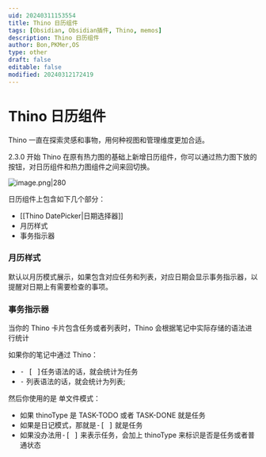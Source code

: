 ```yaml
---
uid: 20240311153554
title: Thino 日历组件
tags: [Obsidian, Obsidian插件, Thino, memos]
description: Thino 日历组件
author: Bon,PKMer,OS
type: other
draft: false
editable: false
modified: 20240312172419
---
```


# Thino 日历组件

Thino 一直在探索灵感和事物，用何种视图和管理维度更加合适。

2.3.0 开始 Thino 在原有热力图的基础上新增日历组件，你可以通过热力图下放的按钮，对日历组件和热力图组件之间来回切换。

![image.png|280](https://cdn.pkmer.cn/images/20240311153602.png!pkmer)

日历组件上包含如下几个部分：

- [[Thino DatePicker|日期选择器]]
- 月历样式
- 事务指示器

### 月历样式

默认以月历模式展示，如果包含对应任务和列表，对应日期会显示事务指示器，以提醒对日期上有需要检查的事项。

### 事务指示器

当你的 Thino 卡片包含任务或者列表时，Thino 会根据笔记中实际存储的语法进行统计

如果你的笔记中通过 Thino：

- <kbd>- [ ]</kbd>任务语法的话，就会统计为任务
- <kbd>-</kbd> 列表语法的话，就会统计为列表;

然后你使用的是 单文件模式：

- 如果 thinoType 是 TASK-TODO 或者 TASK-DONE 就是任务
- 如果是日记模式，那就是<kbd>-[ ]</kbd> 就是任务
- 如果没办法用<kbd>-[ ]</kbd> 来表示任务，会加上 thinoType 来标识是否是任务或者普通状态